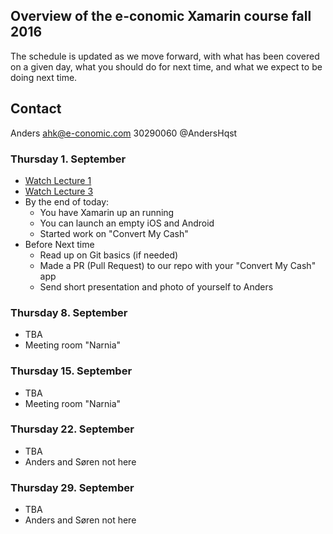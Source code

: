 ## Overview of the e-conomic Xamarin course fall 2016

The schedule is updated as we move forward, with what has been covered on a given day, what you should do for next time, and what we expect to be doing next time.

## Contact
Anders ahk@e-conomic.com 30290060 @AndersHqst   


### Thursday 1. September
* [Watch Lecture 1](https://www.udemy.com/learn-xamarin-by-creating-real-cross-platform-apps/learn/v4/content)
* [Watch Lecture 3](https://www.udemy.com/learn-xamarin-by-creating-real-cross-platform-apps/learn/v4/content)
* By the end of today:
    * You have Xamarin up an running
    * You can launch an empty iOS and Android
    * Started work on "Convert My Cash"
* Before Next time
    * Read up on Git basics (if needed)
    * Made a PR (Pull Request) to our repo with your "Convert My Cash" app
    * Send short presentation and photo of yourself to Anders

### Thursday 8. September
* TBA
* Meeting room "Narnia"

### Thursday 15. September
* TBA
* Meeting room "Narnia"

### Thursday 22. September
* TBA
* Anders and Søren not here

### Thursday 29. September
* TBA
* Anders and Søren not here
